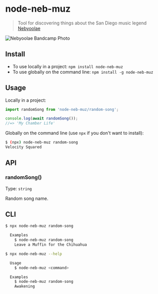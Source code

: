 # node-neb-muz

> Tool for discovering things about the San Diego music legend [Nebyoolae](https://nebyoolae.bandcamp.com)

![Nebyoolae Bandcamp Photo](https://f4.bcbits.com/img/0035896241_100.png)

## Install

- To use locally in a project: `npm install node-neb-muz`
- To use globally on the command line: `npm install -g node-neb-muz`

## Usage

Locally in a project:

```js
import randomSong from 'node-neb-muz/random-song';

console.log(await randomSong());
//=> 'My Chamber Life'
```

Globally on the command line (use `npx` if you don't want to install):

```bash
$ (npx) node-neb-muz random-song
Velocity Squared
```

## API

### randomSong()

Type: `string`

Random song name.

## CLI

```bash
$ npx node-neb-muz random-song

  Examples
    $ node-neb-muz random-song
    Leave a Muffin for the Chihuahua
```

```bash
$ npx node-neb-muz --help

  Usage
    $ node-neb-muz <command>

  Examples
    $ node-neb-muz random-song
    Awakening
```
